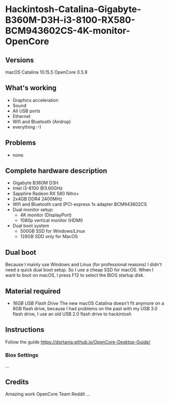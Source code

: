# Hackintosh-Catalina-Gigabyte-B360M-D3H-i3-8100-RX580-BCM943602CS-4K-monitor-OpenCore

## Versions
macOS Catalina 10.15.5
OpenCore 0.5.9

## What's working
- Graphics acceleration
- Sound
- All USB ports
- Ethernet
- Wifi and Bluetooth (Airdrop)
- everything :-)

## Problems
- none

## Complete hardware description
- Gigabyte B360M D3H
- Intel i3-8100 @3.60GHz
- Sapphire Radeon RX 580 Nitro+
- 2x4GB DDR4 2400MHz
- Wifi and Bluetooth card (PCI-express 1x adapter BCM943602CS
- Dual monitor setup:
  - 4K monitor (DisplayPort)
  - 1080p vertical monitor (HDMI)
- Dual boot system
  - 500GB SSD for Windows/Linux
  - 128GB SDD only for MacOS


## Dual boot
Because I mainly use Windows and Linux (for professional reasons) I didn't need a quick dual boot setup. So I use a cheap SSD for macOS. When I want to boot on macOS, I press F12 to select the BIOS startup disk.

## Material required
- *16GB USB Flash Drive* The new macOS Catalina doesn't fit anymore on a 8GB flash drive, because I had problems on the past with my USB 3.0 flash drive, I use an old USB 2.0 flash drive to hackintosh

## Instructions

Follow the guide https://dortania.github.io/OpenCore-Desktop-Guide/

### Bios Settings
...


## Credits
Amazing work OpenCore Team
Reddit
...
